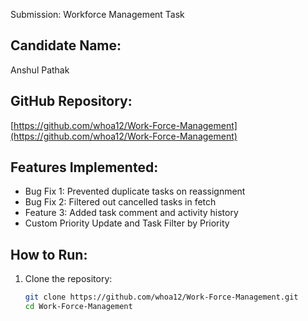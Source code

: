 Submission: Workforce Management Task

## Candidate Name:
Anshul Pathak

## GitHub Repository:
[https://github.com/whoa12/Work-Force-Management](https://github.com/whoa12/Work-Force-Management)

## Features Implemented:
- Bug Fix 1: Prevented duplicate tasks on reassignment
- Bug Fix 2: Filtered out cancelled tasks in fetch
- Feature 3: Added task comment and activity history
- Custom Priority Update and Task Filter by Priority


## How to Run:
1. Clone the repository:
   ```bash
   git clone https://github.com/whoa12/Work-Force-Management.git
   cd Work-Force-Management